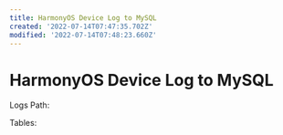 ```yaml
---
title: HarmonyOS Device Log to MySQL
created: '2022-07-14T07:47:35.702Z'
modified: '2022-07-14T07:48:23.660Z'
---
```


# HarmonyOS Device Log to MySQL

Logs Path:


Tables:


